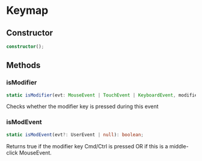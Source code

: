 # Keymap

## Constructor

```ts
constructor();
```

## Methods

### isModifier

```ts
static isModifier(evt: MouseEvent | TouchEvent | KeyboardEvent, modifier: Modifier): boolean;
```

Checks whether the modifier key is pressed during this event

### isModEvent

```ts
static isModEvent(evt?: UserEvent | null): boolean;
```

Returns true if the modifier key Cmd/Ctrl is pressed OR if this is a middle-click MouseEvent.
